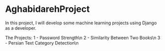 # AghabidarehProject
In this project, I will develop some machine learning projects using Django as a developer.

The Projects:
1 - Password Strength\n
2 - Similarity Between Two Books\n
3 - Persian Text Category Detection\n
